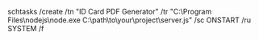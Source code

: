 schtasks /create /tn "ID Card PDF Generator" /tr "C:\Program Files\nodejs\node.exe C:\path\to\your\project\server.js" /sc ONSTART /ru SYSTEM /f

